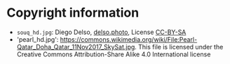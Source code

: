 # Copyright information

- `souq_hd.jpg`: Diego Delso, [delso.photo](http://delso.photo/), License [CC-BY-SA](https://creativecommons.org/licenses/by-sa/4.0/legalcode)
- 'pearl_hd.jpg': https://commons.wikimedia.org/wiki/File:Pearl-Qatar_Doha_Qatar_11Nov2017_SkySat.jpg. This file is licensed under the Creative Commons Attribution-Share Alike 4.0 International license
